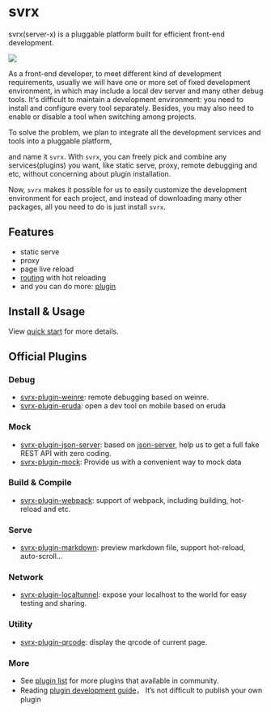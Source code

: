 # svrx

svrx(server-x) is a pluggable platform built for efficient front-end development.

![](https://p1.music.126.net/tkkgZQepIA1mvhrv8IzbuA==/109951164358239571.gif)


As a front-end developer, to meet different kind of development requirements, usually we will have one or more set of fixed development environment,
in which may include a local dev server and many other debug tools.
It's difficult to maintain a development environment: you need to install and configure every tool separately.
Besides, you may also need to enable or disable a tool when switching among projects.

To solve the problem, we plan to integrate all the development services and tools into a pluggable platform, 

and name it `svrx`.
With `svrx`, you can freely pick and combine any services(plugins) you want, 
like static serve, proxy, remote debugging and etc, without concerning about plugin installation.
 
Now, `svrx` makes it possible for us to easily customize the development environment for each project,
and instead of downloading many other packages, all you need to do is just install `svrx`.

## Features

- static serve
- proxy
- page live reload
- [routing](./guide/route.md) with hot reloading 
- and you can do more: [plugin](./plugin/usage.md)

## Install & Usage

View [quick start](./quick-start.md) for more details.


## Official Plugins


### Debug 

+ [svrx-plugin-weinre](https://github.com/svrxjs/svrx-plugin-weinre): 
    remote debugging based on weinre.
+ [svrx-plugin-eruda](https://github.com/svrxjs/svrx-plugin-eruda): 
    open a dev tool on mobile based on eruda

### Mock

+ [svrx-plugin-json-server](https://github.com/svrxjs/svrx-plugin-mock): 
    based on [json-server](https://github.com/typicode/json-server), help us to get a full fake REST API with zero coding.
+ [svrx-plugin-mock](https://github.com/svrxjs/svrx-plugin-mock): 
    Provide us with a convenient way to mock data


### Build & Compile

+ [svrx-plugin-webpack](https://github.com/svrxjs/svrx-plugin-webpack):
    support of webpack, including building, hot-reload and etc.

### Serve

+ [svrx-plugin-markdown](https://github.com/svrxjs/svrx-plugin-markdown): 
    preview markdown file, support hot-reload, auto-scroll...

### Network

+ [svrx-plugin-localtunnel](https://github.com/svrxjs/svrx-plugin-localtunnel): 
    expose your localhost to the world for easy testing and sharing.

### Utility

+ [svrx-plugin-qrcode](https://github.com/svrxjs/svrx-plugin-qrcode): 
    display the qrcode of current page.

    
### More 

- See [plugin list](https://svrx.io/plugin?query=svrx-plugin-) for more plugins that available in community.
- Reading [plugin development guide](./plugin/contribution.md)，
It’s not difficult to publish your own plugin